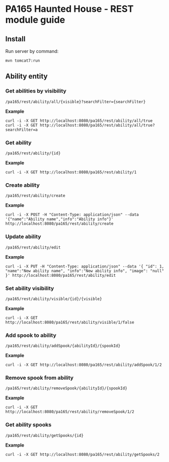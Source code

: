 # PA165 Haunted House - REST module guide

## Install

Run server by command:

```
mvn tomcat7:run
```

## Ability entity

### Get abilities by visibility

```
/pa165/rest/ability/all/{visible}?searchFilter={searchFilter}
```

**Example**

```
curl -i -X GET http://localhost:8080/pa165/rest/ability/all/true
curl -i -X GET http://localhost:8080/pa165/rest/ability/all/true?searchFilter=a
```

### Get ability

```
/pa165/rest/ability/{id}
```

**Example**

```
curl -i -X GET http://localhost:8080/pa165/rest/ability/1
```

### Create ability

```
/pa165/rest/ability/create
```

**Example**

```
curl -i -X POST -H "Content-Type: application/json" --data '{"name":"Ability name","info":"Ability info"}' http://localhost:8080/pa165/rest/ability/create
```

### Update ability

```
/pa165/rest/ability/edit
```

**Example**

```
curl -i -X PUT -H "Content-Type: application/json" --data '{ "id": 1, "name":"New ability name", "info":"New ability info", "image": "null" }' http://localhost:8080/pa165/rest/ability/edit
```

### Set ability visibility

```
/pa165/rest/ability/visible/{id}/{visible}
```

**Example**

```
curl -i -X GET http://localhost:8080/pa165/rest/ability/visible/1/false
```

### Add spook to ability

```
/pa165/rest/ability/addSpook/{abilityId}/{spookId}
```

**Example**

```
curl -i -X GET http://localhost:8080/pa165/rest/ability/addSpook/1/2
```

### Remove spook from ability

```
/pa165/rest/ability/removeSpook/{abilityId}/{spookId}
```

**Example**

```
curl -i -X GET http://localhost:8080/pa165/rest/ability/removeSpook/1/2
```

### Get ability spooks

```
/pa165/rest/ability/getSpooks/{id}
```

**Example**

```
curl -i -X GET http://localhost:8080/pa165/rest/ability/getSpooks/2
```
